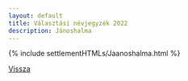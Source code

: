 ```yaml
---
layout: default
title: Választási névjegyzék 2022
description: Jánoshalma
---
```


{% include settlementHTMLs/Jaanoshalma.html %}

[Vissza](./)